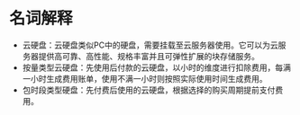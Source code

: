 # 名词解释

- 云硬盘：云硬盘类似PC中的硬盘，需要挂载至云服务器使用。它可以为云服务器提供高可靠、高性能、规格丰富并且可弹性扩展的块存储服务。
- 按量类型云硬盘：先使用后付款的云硬盘，以小时的维度进行扣除费用，每满一小时生成费用账单，使用不满一小时则按照实际使用时间生成费用。
- 包时段类型硬盘：先付费后使用的云硬盘，根据选择的购买周期提前支付费用。